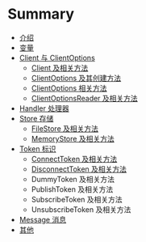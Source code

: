 # Summary

* [介绍](README.md)
* [变量](chapter1.md)
* [Client 与 ClientOptions](client-yu-clientoptions.md)
  * [Client 及相关方法](client-yu-clientoptions/client.md)
  * [ClientOptions 及其创建方法](client-yu-clientoptions/clientoptions-ji-qi-chuang-jian-fang-fa.md)
  * [ClientOptions 相关方法](client-yu-clientoptions/clientoptions-xiang-guan-fang-fa.md)
  * [ClientOptionsReader 及相关方法](client-yu-clientoptions/clientoptionsreader-ji-xiang-guan-fang-fa.md)
* [Handler 处理器](handler-hui-diao-chu-li-lei-xing.md)
* [Store 存储](store-cun-chu.md)
  * [FileStore 及相关方法](store-cun-chu/filestore-ji-xiang-guan-fang-fa.md)
  * [MemoryStore 及相关方法](store-cun-chu/memorystore-ji-xiang-guan-fang-fa.md)
* [Token 标识](token-biao-shi.md)
  * [ConnectToken 及相关方法](token-biao-shi/connecttoken-ji-xiang-guan-fang-fa.md)
  * [DisconnectToken 及相关方法](token-biao-shi/disconnecttoken-ji-xiang-guan-fang-fa.md)
  * DummyToken 及相关方法
  * PublishToken 及相关方法
  * SubscribeToken 及相关方法
  * UnsubscribeToken 及相关方法
* [Message 消息](message-xiao-xi.md)
* [其他](qi-ta.md)

